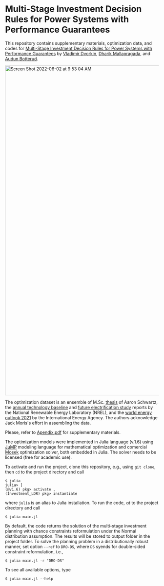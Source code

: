 # Multi-Stage Investment Decision Rules for Power Systems with Performance Guarantees

This repository contains supplementary materials, optimization data, and codes for [Multi-Stage Investment Decision Rules for Power Systems with Performance Guarantees](arxiv.org) by [Vladimir Dvorkin](http://wdvorkin.github.io), [Dharik Mallapragada](https://mallapragada.mit.edu), and [Audun Botterud](https://botterud.mit.edu).

<img width="1082" alt="Screen Shot 2022-06-02 at 9 53 04 AM" src="https://user-images.githubusercontent.com/31773955/171645236-63fd26b1-8419-4273-a55b-e8f957e14f7f.png">

The optimization dataset is an ensemble of M.Sc. [thesis](https://dspace.mit.edu/bitstream/handle/1721.1/140416/schwartz-aaronms-sm-tpp-2021.pdf?sequence=1&isAllowed=y) of Aaron Schwartz, the [annual technology baseline](https://atb.nrel.gov/electricity/2021/index) and [future electrification study](https://www.nrel.gov/docs/fy21osti/72330.pdf) reports by the National Renewable Energy Laboratory (NREL), and the [world energy outlook 2021](https://www.iea.org/reports/world-energy-outlook-2021) by the International Energy Agency. The authors acknowledge Jack Moris's effort in assembling the data. 

Please, refer to [Apendix.pdf](https://github.com/wdvorkin/Investment_LDR/files/8832872/appendix.pdf) for supplementary materials. 

The optimization models were implemented in Julia language (v.1.6) using [JuMP](https://github.com/jump-dev/JuMP.jl) modeling language for mathematical optimization and comercial [Mosek](https://github.com/MOSEK/Mosek.jl) optimization solver, both embedded in Julia. The solver needs to be licensed (free for academic use).

To activate and run the project, clone this repository, e.g., using ```git clone```, then ```cd``` to the project directory and call
```
$ julia 
julia> ]
(@v1.6) pkg> activate .
(Investment_LDR) pkg> instantiate
```

where ```julia``` is an alias to Julia installation. To run the code, ```cd``` to the project directory and call
```
$ julia main.jl
```

By default, the code returns the solution of the multi-stage investment planning with chance constraints reformulation under the Normal distribution assumption. The results will be stored to output folder in the project folder. To solve the planning problem in a distributionally robust manner, set option ```--ref``` to ```DRO-DS```, where ```DS``` syends for double-sided constraint reformulation, i.e., 
```
$ julia main.jl -r "DRO-DS"
```
To see all available options, type 
```
$ julia main.jl --help
```


<!-- 
```"CC_OPF"``` mechanism and stores the results in ```~/output/CC_OPF```. To run the other mechanisms, parse ```"D_OPF"```, ```"ToV_CC_OPF"```, ```"TaV_CC_OPF"``` or ```"CVaR_CC_OPF"``` using option ```-m```, e.g. 
```
$ julia DP_CC_OPF.jl -m "CVaR_CC_OPF"
```
The results will be stored in ```~/output/CVaR_CC_OPF```.  -->


